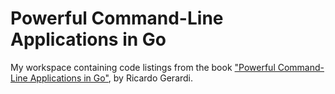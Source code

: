 # Powerful Command-Line Applications in Go

My workspace containing code listings from the book ["Powerful Command-Line
Applications in
Go"](https://pragprog.com/book/rggo/powerful-command-line-applications-in-g://pragprog.com/book/rggo/powerful-command-line-applications-in-go),
by Ricardo Gerardi.
